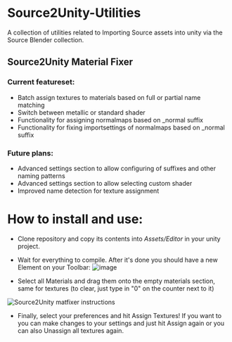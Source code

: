 # Source2Unity-Utilities
A collection of utilities related to Importing Source assets into unity via the Source Blender collection.


## Source2Unity Material Fixer

### Current featureset:

- Batch assign textures to materials based on full or partial name matching
- Switch between metallic or standard shader
- Functionality for assigning normalmaps based on _normal suffix
- Functionality for fixing importsettings of normalmaps based on _normal suffix


### Future plans: 

- Advanced settings section to allow configuring of suffixes and other naming patterns
- Advanced settings section to allow selecting custom shader
- Improved name detection for texture assignment

# How to install and use:

- Clone repository and copy its contents into *Assets/Editor* in your unity project.
- Wait for everything to compile. After it's done you should have a new Element on your Toolbar:
![image](https://github.com/RadioArtz/Source2Unity-Utilities/assets/54477532/2428b549-5afa-436b-ba34-24e1bb75c092)

- Select all Materials and drag them onto the empty materials section, same for textures (to clear, just type in "0" on the counter next to it)

![Source2Unity matfixer instructions](https://github.com/RadioArtz/Source2Unity-Utilities/assets/54477532/997d773c-e7e8-4ee1-8df8-d477e915cd4a)

- Finally, select your preferences and hit Assign Textures! If you want to you can make changes to your settings and just hit Assign again or you can also Unassign all textures again.
